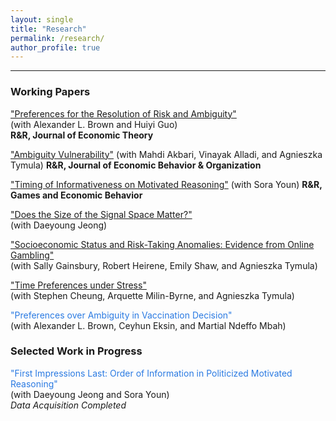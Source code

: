 ```yaml
---
layout: single
title: "Research"
permalink: /research/
author_profile: true
---
```


---

### Working Papers

["Preferences for the Resolution of Risk and Ambiguity"](https://papers.ssrn.com/sol3/papers.cfm?abstract_id=4092231)  
  (with Alexander L. Brown and Huiyi Guo)  
  **R&R, Journal of Economic Theory**
  
  
  ["Ambiguity Vulnerability"](https://papers.ssrn.com/sol3/papers.cfm?abstract_id=4655454) 
  (with Mahdi Akbari, Vinayak Alladi, and Agnieszka Tymula) 
  **R&R, Journal of Economic Behavior & Organization**

  ["Timing of Informativeness on Motivated Reasoning"](https://papers.ssrn.com/sol3/papers.cfm?abstract_id=5043225) 
  (with Sora Youn)
  **R&R, Games and Economic Behavior**
  
  ["Does the Size of the Signal Space Matter?"](https://hyundamje.github.io/papers/Signal_Space.pdf)  
  (with Daeyoung Jeong)

  ["Socioeconomic Status and Risk-Taking Anomalies: Evidence from Online Gambling"]()  
  (with Sally Gainsbury, Robert Heirene, Emily Shaw, and Agnieszka Tymula)

  ["Time Preferences under Stress"]()  
  (with Stephen Cheung, Arquette Milin-Byrne, and Agnieszka Tymula)   
    
  <span style="color: #2a7ae2;">"Preferences over Ambiguity in Vaccination Decision"</span>       
  (with Alexander L. Brown, Ceyhun Eksin, and Martial Ndeffo Mbah) 
   


### Selected Work in Progress
  
  <span style="color: #2a7ae2;">"First Impressions Last: Order of Information in Politicized Motivated Reasoning"</span>      
  (with Daeyoung Jeong and Sora Youn)   
  _Data Acquisition Completed_

  
